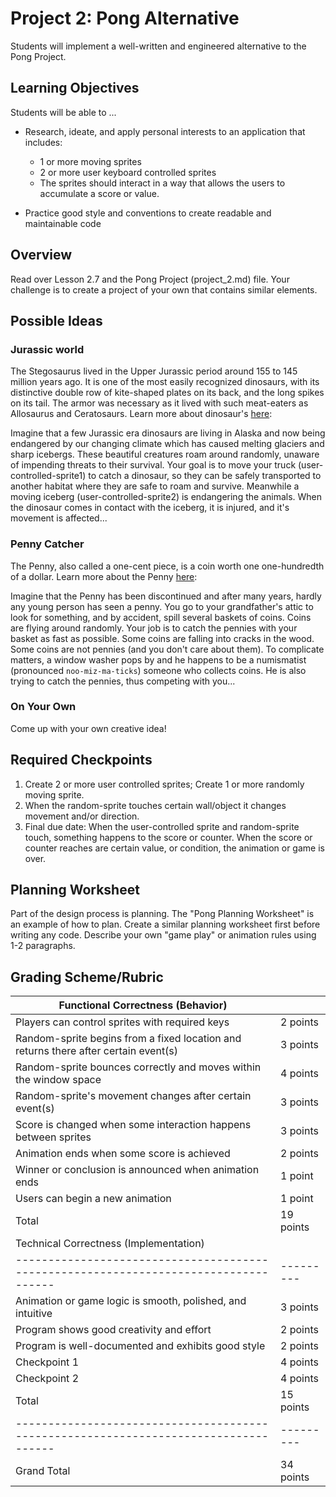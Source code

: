 # Project 2: Pong Alternative

Students will implement a well-written and engineered alternative to the Pong Project.

## Learning Objectives

Students will be able to ...

* Research, ideate, and apply personal interests to an application that includes:
  * 1 or more moving sprites
  * 2 or more user keyboard controlled sprites
  * The sprites should interact in a way that allows the users to accumulate a score or value.

* Practice good style and conventions to create readable and maintainable code

## Overview

Read over Lesson 2.7 and the Pong Project (project_2.md) file.
Your challenge is to create a project of your own that contains similar elements.

## Possible Ideas

### Jurassic world

The Stegosaurus lived in the Upper Jurassic period around 155 to 145 million years ago. It is one of the most easily recognized dinosaurs, with its distinctive double row of kite-shaped plates on its back, and the long spikes on its tail. The armor was necessary as it lived with such meat-eaters as Allosaurus and Ceratosaurs. Learn more about dinosaur's [here](https://en.wikipedia.org/wiki/Category:Late_Jurassic_dinosaurs_of_North_America):

Imagine that a few Jurassic era dinosaurs are living in Alaska and now being endangered by our changing climate which has caused melting glaciers and sharp icebergs.  These beautiful creatures roam around randomly, unaware of impending threats to their survival.   Your goal is to move your truck (user-controlled-sprite1) to catch a dinosaur, so they can be safely transported to another habitat where they are safe to roam and survive.  Meanwhile a moving iceberg (user-controlled-sprite2) is endangering the animals.  When the dinosaur comes in contact with the iceberg, it is injured, and it's movement is affected...

### Penny Catcher

The Penny, also called a one-cent piece, is a coin worth one one-hundredth of a dollar.  Learn more about the Penny [here](https://en.wikipedia.org/wiki/Penny_(United_States_coin)):  

Imagine that the Penny has been discontinued and after many years, hardly any young person has seen a penny.  You go to your grandfather's attic to look for something, and by accident, spill several baskets of coins.  Coins are flying around randomly.  Your job is to catch the pennies with your basket as fast as possible.  Some coins are falling into cracks in the wood.  Some coins are not pennies (and you don't care about them).  To complicate matters, a window washer pops by and he happens to be a numismatist (pronounced `noo-miz-ma-ticks`) someone who collects coins.  He is also trying to catch the pennies, thus competing with you...

### On Your Own

Come up with your own creative idea!  

## Required Checkpoints

1. Create 2 or more user controlled sprites; Create 1 or more randomly moving sprite.
2. When the random-sprite touches certain wall/object it changes movement and/or direction.
3. Final due date: When the user-controlled sprite and random-sprite touch, something happens to the score or counter.   When the score or counter reaches are certain value, or condition, the animation or game is over.  

## Planning Worksheet

Part of the design process is planning.  The "Pong Planning Worksheet" is an example of how to plan.  Create a similar planning worksheet first before writing any code.   Describe your own "game play" or animation rules using 1-2 paragraphs.

## Grading Scheme/Rubric

| Functional Correctness (Behavior)                                                    |           |
| ------------------------------------------------------------------------------------ | --------- |
| Players can control sprites with required keys                                       | 2 points  |
| Random-sprite begins from a fixed location and returns there after certain event(s)  | 3 points  |
| Random-sprite bounces correctly and moves within the window space                    | 4 points  |
| Random-sprite's movement changes after certain event(s)                              | 3 points  |
| Score is changed when some interaction happens between sprites                       | 3 points  |
| Animation ends when some score is achieved                                           | 2 points  |
| Winner or conclusion is announced when animation ends                                | 1 point   |
| Users can begin a new animation                                                      | 1 point   |
| Total                                                                                | 19 points |
| Technical Correctness (Implementation)                                               |           |
| ------------------------------------------------------------------------------------ | --------- |
| Animation or game logic is smooth, polished, and intuitive                           | 3 points  |
| Program shows good creativity and effort                                             | 2 points  |
| Program is well-documented and exhibits good style                                   | 2 points  |
| Checkpoint 1                                                                         | 4 points  |
| Checkpoint 2                                                                         | 4 points  |
| Total                                                                                | 15 points |
| ------------------------------------------------------------------------------------ | --------- |
| Grand Total                                                                          | 34 points |
